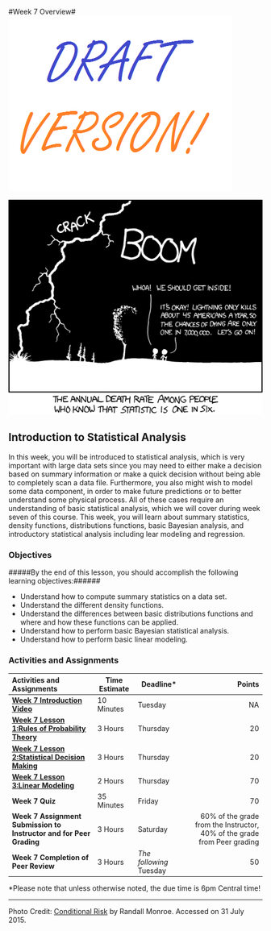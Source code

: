 #Week 7 Overview#
![Draft Image](../images/Draft_Version_picture.png)

![conditional_risk comic from XKCD](images/conditional_risk.png)
## Introduction to Statistical Analysis ##

In this week, you will be introduced to statistical analysis, which is very important with large data sets since you may need to either make a decision based on summary information or make a quick decision without being able to completely scan a data file. Furthermore, you also might wish to model some data component, in order to make future predictions or to better understand some physical process. All of these cases require an understanding of basic statistical analysis, which we will cover during week seven of this course. This week, you will learn about summary statistics, density functions, distributions functions, basic Bayesian analysis, and introductory statistical analysis including lear modeling and regression.

### Objectives ###

#####By the end of this lesson, you should accomplish the following learning objectives:######

- Understand how to compute summary statistics on a data set.
- Understand the different density functions.
- Understand the differences between basic distributions functions and where and how these functions can be applied.
- Understand how to perform basic Bayesian statistical analysis.
- Understand how to perform basic linear modeling.


### Activities and Assignments ###

|Activities and Assignments | Time Estimate | Deadline* | Points|
|:------| -----|-------|----------:|
|**[Week 7 Introduction Video](https://mediaspace.illinois.edu/media/Week+Seven.mov/0_h6ao1v11/26162631)**|10 Minutes|Tuesday|NA|
|**[Week 7 Lesson 1:Rules of Probability Theory](lesson1.md)**| 3 Hours |Thursday| 20|
|**[Week 7 Lesson 2:Statistical Decision Making](lesson2.md)**| 3 Hours | Thursday | 20 |
|**[Week 7 Lesson 3:Linear Modeling](lesson3.md)**| 2 Hours | Thursday| 70 |
|**Week 7 Quiz**| 35 Minutes | Friday | 70|
|**Week 7 Assignment Submission to Instructor and for Peer Grading**| 3 Hours | Saturday | 60% of the grade from the Instructor, 40% of the grade from Peer grading | 
|**Week 7 Completion of Peer Review**| 3 Hours | *The following* Tuesday | 50 | 


*Please note that unless otherwise noted, the due time is 6pm Central time!

----------

Photo Credit: [Conditional Risk](http://imgs.xkcd.com/comics/conditional_risk.png) by Randall Monroe. Accessed on 31 July 2015.
